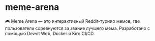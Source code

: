 # meme-arena
🎮 Meme Arena — это интерактивный Reddit-турнир мемов, где пользователи соревнуются за звание лучшего мема. Разработано с помощью Devvit Web, Docker и Kiro CI/CD.
